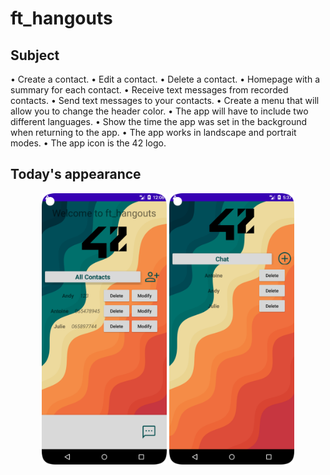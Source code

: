# ft_hangouts

## Subject 

•  Create a contact.
• Edit a contact.
• Delete a contact.
• Homepage with a summary for each contact.
• Receive text messages from recorded contacts.
• Send text messages to your contacts.
• Create a menu that will allow you to change the header color.
• The app will have to include two different languages.
• Show the time the app was set in the background when returning to the app.
• The app works in landscape and portrait modes.
• The app icon is the 42 logo.

## Today's appearance

<p align="center">
  <img src="pics/homepage.png" width="200" title="hover text">
  <img src="pics/conv.png" width="200" alt="accessibility text">
</p>
